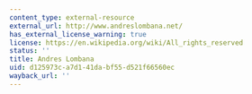 ```yaml
---
content_type: external-resource
external_url: http://www.andreslombana.net/
has_external_license_warning: true
license: https://en.wikipedia.org/wiki/All_rights_reserved
status: ''
title: Andres Lombana
uid: d125973c-a7d1-41da-bf55-d521f66560ec
wayback_url: ''
---
```

